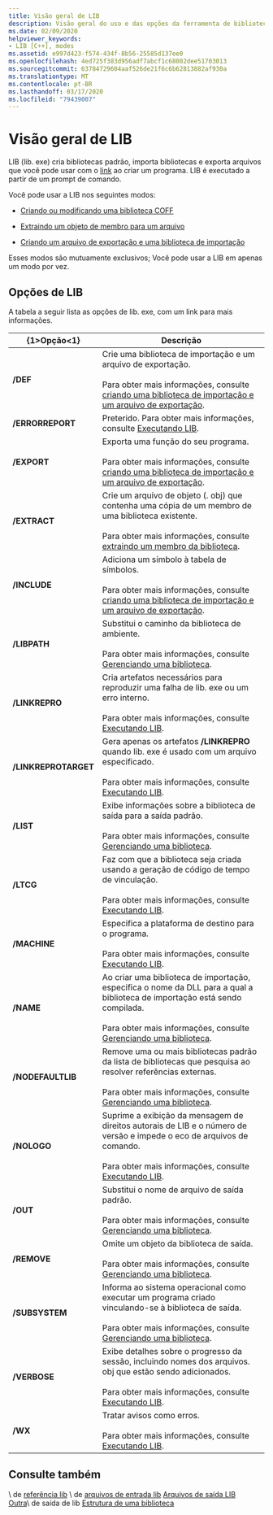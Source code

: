 ```yaml
---
title: Visão geral de LIB
description: Visão geral do uso e das opções da ferramenta de biblioteca, lib. exe.
ms.date: 02/09/2020
helpviewer_keywords:
- LIB [C++], modes
ms.assetid: e997d423-f574-434f-8b56-25585d137ee0
ms.openlocfilehash: 4ed725f383d956adf7abcf1c68002dee51703013
ms.sourcegitcommit: 63784729604aaf526de21f6c6b62813882af930a
ms.translationtype: MT
ms.contentlocale: pt-BR
ms.lasthandoff: 03/17/2020
ms.locfileid: "79439007"
---
```

# <a name="overview-of-lib"></a>Visão geral de LIB

LIB (lib. exe) cria bibliotecas padrão, importa bibliotecas e exporta arquivos que você pode usar com o [link](linker-options.md) ao criar um programa. LIB é executado a partir de um prompt de comando.

Você pode usar a LIB nos seguintes modos:

- [Criando ou modificando uma biblioteca COFF](managing-a-library.md)

- [Extraindo um objeto de membro para um arquivo](extracting-a-library-member.md)

- [Criando um arquivo de exportação e uma biblioteca de importação](working-with-import-libraries-and-export-files.md)

Esses modos são mutuamente exclusivos; Você pode usar a LIB em apenas um modo por vez.

## <a name="lib-options"></a>Opções de LIB

A tabela a seguir lista as opções de lib. exe, com um link para mais informações.

|{1&gt;Opção&lt;1}|Descrição|
|-|-|
|**/DEF**|Crie uma biblioteca de importação e um arquivo de exportação.<br/><br/>Para obter mais informações, consulte [criando uma biblioteca de importação e um arquivo de exportação](building-an-import-library-and-export-file.md).|
|**/ERRORREPORT**| Preterido. Para obter mais informações, consulte [Executando LIB](running-lib.md).|
|**/EXPORT**|   Exporta uma função do seu programa.<br/><br/>Para obter mais informações, consulte [criando uma biblioteca de importação e um arquivo de exportação](building-an-import-library-and-export-file.md).|
|**/EXTRACT**|   Crie um arquivo de objeto (. obj) que contenha uma cópia de um membro de uma biblioteca existente.<br/><br/>Para obter mais informações, consulte [extraindo um membro da biblioteca](extracting-a-library-member.md).|
|**/INCLUDE**|   Adiciona um símbolo à tabela de símbolos.<br/><br/>Para obter mais informações, consulte [criando uma biblioteca de importação e um arquivo de exportação](building-an-import-library-and-export-file.md).|
|**/LIBPATH**|   Substitui o caminho da biblioteca de ambiente.<br/><br/>Para obter mais informações, consulte [Gerenciando uma biblioteca](managing-a-library.md).|
|**/LINKREPRO**|   Cria artefatos necessários para reproduzir uma falha de lib. exe ou um erro interno.<br/><br/>Para obter mais informações, consulte [Executando LIB](running-lib.md).|
|**/LINKREPROTARGET**|   Gera apenas os artefatos **/LINKREPRO** quando lib. exe é usado com um arquivo especificado.<br/><br/>Para obter mais informações, consulte [Executando LIB](running-lib.md).|
|**/LIST**|   Exibe informações sobre a biblioteca de saída para a saída padrão.<br/><br/>Para obter mais informações, consulte [Gerenciando uma biblioteca](managing-a-library.md).|
|**/LTCG**|   Faz com que a biblioteca seja criada usando a geração de código de tempo de vinculação.<br/><br/>Para obter mais informações, consulte [Executando LIB](running-lib.md).|
|**/MACHINE**|   Especifica a plataforma de destino para o programa.<br/><br/>Para obter mais informações, consulte [Executando LIB](running-lib.md).|
|**/NAME**|   Ao criar uma biblioteca de importação, especifica o nome da DLL para a qual a biblioteca de importação está sendo compilada.<br/><br/>Para obter mais informações, consulte [Gerenciando uma biblioteca](managing-a-library.md).|
|**/NODEFAULTLIB**|   Remove uma ou mais bibliotecas padrão da lista de bibliotecas que pesquisa ao resolver referências externas.<br/><br/>Para obter mais informações, consulte [Gerenciando uma biblioteca](managing-a-library.md).|
|**/NOLOGO**|   Suprime a exibição da mensagem de direitos autorais de LIB e o número de versão e impede o eco de arquivos de comando.<br/><br/>Para obter mais informações, consulte [Executando LIB](running-lib.md).|
|**/OUT**|   Substitui o nome de arquivo de saída padrão.<br/><br/>Para obter mais informações, consulte [Gerenciando uma biblioteca](managing-a-library.md).|
|**/REMOVE**|   Omite um objeto da biblioteca de saída.<br/><br/>Para obter mais informações, consulte [Gerenciando uma biblioteca](managing-a-library.md).|
|**/SUBSYSTEM**|   Informa ao sistema operacional como executar um programa criado vinculando-se à biblioteca de saída.<br/><br/>Para obter mais informações, consulte [Gerenciando uma biblioteca](managing-a-library.md).|
|**/VERBOSE**|   Exibe detalhes sobre o progresso da sessão, incluindo nomes dos arquivos. obj que estão sendo adicionados.<br/><br/>Para obter mais informações, consulte [Executando LIB](running-lib.md).|
|**/WX**|   Tratar avisos como erros.<br/><br/>Para obter mais informações, consulte [Executando LIB](running-lib.md).|

## <a name="see-also"></a>Consulte também

\ de [referência lib](lib-reference.md)
\ de [arquivos de entrada lib](lib-input-files.md)
[Arquivos de saída LIB](lib-output-files.md)\
[Outra](other-lib-output.md)\ de saída de lib
[Estrutura de uma biblioteca](structure-of-a-library.md)
